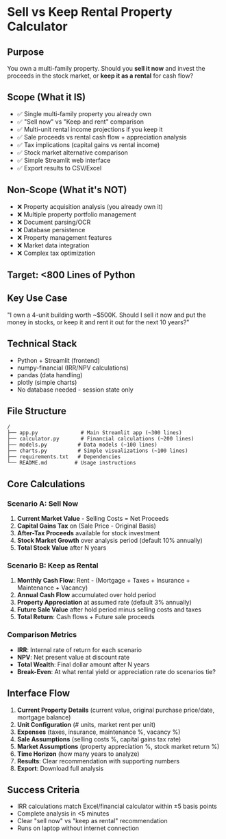 # Sell vs Keep Rental Property Calculator

## Purpose
You own a multi-family property. Should you **sell it now** and invest the proceeds in the stock market, or **keep it as a rental** for cash flow?

## Scope (What it IS)
- ✅ Single multi-family property you already own
- ✅ "Sell now" vs "Keep and rent" comparison
- ✅ Multi-unit rental income projections if you keep it
- ✅ Sale proceeds vs rental cash flow + appreciation analysis
- ✅ Tax implications (capital gains vs rental income)
- ✅ Stock market alternative comparison
- ✅ Simple Streamlit web interface
- ✅ Export results to CSV/Excel

## Non-Scope (What it's NOT)
- ❌ Property acquisition analysis (you already own it)
- ❌ Multiple property portfolio management
- ❌ Document parsing/OCR
- ❌ Database persistence 
- ❌ Property management features
- ❌ Market data integration
- ❌ Complex tax optimization

## Target: <800 Lines of Python

## Key Use Case
"I own a 4-unit building worth ~$500K. Should I sell it now and put the money in stocks, or keep it and rent it out for the next 10 years?"

## Technical Stack
- Python + Streamlit (frontend)
- numpy-financial (IRR/NPV calculations) 
- pandas (data handling)
- plotly (simple charts)
- No database needed - session state only

## File Structure
```
/
├── app.py              # Main Streamlit app (~300 lines)
├── calculator.py       # Financial calculations (~200 lines)
├── models.py          # Data models (~100 lines)  
├── charts.py          # Simple visualizations (~100 lines)
├── requirements.txt   # Dependencies
└── README.md         # Usage instructions
```

## Core Calculations

### Scenario A: Sell Now
1. **Current Market Value** - Selling Costs = Net Proceeds
2. **Capital Gains Tax** on (Sale Price - Original Basis)
3. **After-Tax Proceeds** available for stock investment
4. **Stock Market Growth** over analysis period (default 10% annually)
5. **Total Stock Value** after N years

### Scenario B: Keep as Rental  
1. **Monthly Cash Flow**: Rent - (Mortgage + Taxes + Insurance + Maintenance + Vacancy)
2. **Annual Cash Flow** accumulated over hold period
3. **Property Appreciation** at assumed rate (default 3% annually)
4. **Future Sale Value** after hold period minus selling costs and taxes
5. **Total Return**: Cash flows + Future sale proceeds

### Comparison Metrics
- **IRR**: Internal rate of return for each scenario
- **NPV**: Net present value at discount rate
- **Total Wealth**: Final dollar amount after N years
- **Break-Even**: At what rental yield or appreciation rate do scenarios tie?

## Interface Flow
1. **Current Property Details** (current value, original purchase price/date, mortgage balance)
2. **Unit Configuration** (# units, market rent per unit)
3. **Expenses** (taxes, insurance, maintenance %, vacancy %)
4. **Sale Assumptions** (selling costs %, capital gains tax rate)
5. **Market Assumptions** (property appreciation %, stock market return %)
6. **Time Horizon** (how many years to analyze)
7. **Results**: Clear recommendation with supporting numbers
8. **Export**: Download full analysis

## Success Criteria
- IRR calculations match Excel/financial calculator within ±5 basis points
- Complete analysis in <5 minutes
- Clear "sell now" vs "keep as rental" recommendation
- Runs on laptop without internet connection